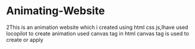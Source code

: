 # Animating-Website
2This is an animation website which i created using html css js,Ihave used locopilot to create animation used canvas tag in html 
canvas tag is used to create or apply 


